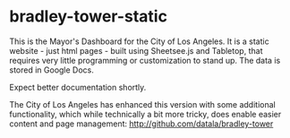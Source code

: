 # bradley-tower-static

This is the Mayor's Dashboard for the City of Los Angeles. It is a static website - just html pages - built using Sheetsee.js and Tabletop, that requires very little programming or customization to stand up. The data is stored in Google Docs. 

Expect better documentation shortly.

The City of Los Angeles has enhanced this version with some additional functionality, which while technically a bit more tricky, does enable easier content and page management: http://github.com/datala/bradley-tower
